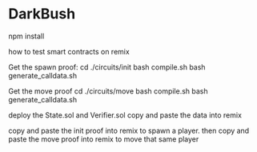 # DarkBush

npm install

how to test smart contracts on remix

Get the spawn proof:
cd ./circuits/init
bash compile.sh
bash generate_calldata.sh

Get the move proof
cd ./circuits/move
bash compile.sh
bash generate_calldata.sh

deploy the State.sol and Verifier.sol
copy and paste the data into remix 

copy and paste the init proof into remix to spawn a player.
then copy and paste the move proof into remix to move that same player
